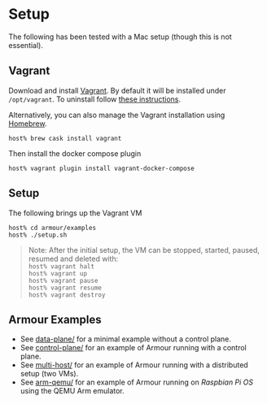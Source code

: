 Setup
=====

The following has been tested with a Mac setup (though this is not essential).

Vagrant
-------

Download and install [Vagrant](https://www.vagrantup.com/downloads.html). By default it will be installed under `/opt/vagrant`. To uninstall follow [these instructions](https://www.vagrantup.com/docs/installation/uninstallation.html).

Alternatively, you can also manage the Vagrant installation using [Homebrew](https://brew.sh).

```shell
host% brew cask install vagrant
```

Then install the docker compose plugin

```shell
host% vagrant plugin install vagrant-docker-compose
```

Setup
-----

The following brings up the Vagrant VM

```shell
host% cd armour/examples
host% ./setup.sh
```

> Note: After the initial setup, the VM can be stopped, started, paused, resumed and deleted with:  
> `host% vagrant halt`  
> `host% vagrant up`  
> `host% vagrant pause`  
> `host% vagrant resume`  
> `host% vagrant destroy`

Armour Examples
---------------

- See [data-plane/](data-plane/README.md) for a minimal example without a control plane.
- See [control-plane/](control-plane/README.md) for an example of Armour running with a control plane.
- See [multi-host/](multi-host/README.md) for an example of Armour running with a distributed setup (two VMs).
- See [arm-qemu/](arm-qemu/README.md) for an example of Armour running on *Raspbian Pi OS* using the QEMU Arm emulator.